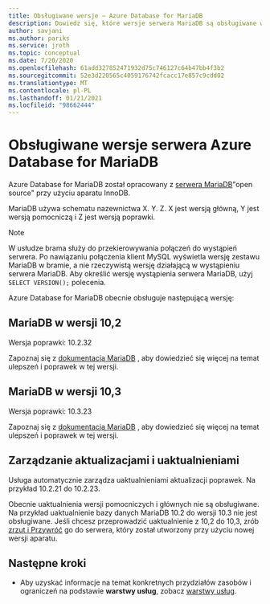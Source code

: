 ```yaml
---
title: Obsługiwane wersje — Azure Database for MariaDB
description: Dowiedz się, które wersje serwera MariaDB są obsługiwane w usłudze Azure Database for MariaDB.
author: savjani
ms.author: pariks
ms.service: jroth
ms.topic: conceptual
ms.date: 7/20/2020
ms.openlocfilehash: 61add327852471932d75c746127c64b47bb4f3b2
ms.sourcegitcommit: 52e3d220565c4059176742fcacc17e857c9cdd02
ms.translationtype: MT
ms.contentlocale: pl-PL
ms.lasthandoff: 01/21/2021
ms.locfileid: "98662444"
---
```

# <a name="supported-azure-database-for-mariadb-server-versions"></a>Obsługiwane wersje serwera Azure Database for MariaDB

Azure Database for MariaDB został opracowany z [serwera MariaDB](https://downloads.mariadb.org/)"open source" przy użyciu aparatu InnoDB.

MariaDB używa schematu nazewnictwa X. Y. Z. X jest wersją główną, Y jest wersją pomocniczą i Z jest wersją poprawki.

> [!NOTE]
> W usłudze brama służy do przekierowywania połączeń do wystąpień serwera. Po nawiązaniu połączenia klient MySQL wyświetla wersję zestawu MariaDB w bramie, a nie rzeczywistą wersję działającą w wystąpieniu serwera MariaDB. Aby określić wersję wystąpienia serwera MariaDB, użyj `SELECT VERSION();` polecenia.

Azure Database for MariaDB obecnie obsługuje następującą wersję:

## <a name="mariadb-version-102"></a>MariaDB w wersji 10,2

Wersja poprawki: 10.2.32

Zapoznaj się z [dokumentacją MariaDB](https://mariadb.com/kb/en/mariadb-10232-release-notes/) , aby dowiedzieć się więcej na temat ulepszeń i poprawek w tej wersji.

## <a name="mariadb-version-103"></a>MariaDB w wersji 10,3

Wersja poprawki: 10.3.23

Zapoznaj się z [dokumentacją MariaDB](https://mariadb.com/kb/en/mariadb-10323-release-notes/) , aby dowiedzieć się więcej na temat ulepszeń i poprawek w tej wersji.

## <a name="managing-updates-and-upgrades"></a>Zarządzanie aktualizacjami i uaktualnieniami
Usługa automatycznie zarządza uaktualnieniami aktualizacji poprawek. Na przykład 10.2.21 do 10.2.23.  

Obecnie uaktualnienia wersji pomocniczych i głównych nie są obsługiwane. Na przykład uaktualnienie bazy danych MariaDB 10.2 do wersji 10.3 nie jest obsługiwane. Jeśli chcesz przeprowadzić uaktualnienie z 10,2 do 10,3, zrób [zrzut i Przywróć](./howto-migrate-dump-restore.md) go do serwera, który został utworzony przy użyciu nowej wersji aparatu.

## <a name="next-steps"></a>Następne kroki

- Aby uzyskać informacje na temat konkretnych przydziałów zasobów i ograniczeń na podstawie **warstwy usług**, zobacz [warstwy usług](./concepts-pricing-tiers.md).
